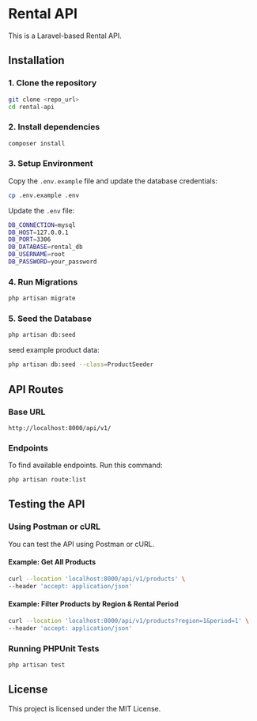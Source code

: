 # Rental API

This is a Laravel-based Rental API.

## Installation

### 1. Clone the repository

```sh
git clone <repo_url>
cd rental-api
```

### 2. Install dependencies

```sh
composer install
```

### 3. Setup Environment

Copy the `.env.example` file and update the database credentials:

```sh
cp .env.example .env
```

Update the `.env` file:

```sh
DB_CONNECTION=mysql
DB_HOST=127.0.0.1
DB_PORT=3306
DB_DATABASE=rental_db
DB_USERNAME=root
DB_PASSWORD=your_password
```

### 4. Run Migrations

```sh
php artisan migrate
```

### 5. Seed the Database

```sh
php artisan db:seed
```

seed example product data:

```sh
php artisan db:seed --class=ProductSeeder
```

## API Routes
### Base URL

```
http://localhost:8000/api/v1/
```

### Endpoints
To find available endpoints. Run this command:
```sh
php artisan route:list
```
## Testing the API

### Using Postman or cURL

You can test the API using Postman or cURL.

#### Example: Get All Products

```sh
curl --location 'localhost:8000/api/v1/products' \
--header 'accept: application/json'
```

#### Example: Filter Products by Region & Rental Period

```sh
curl --location 'localhost:8000/api/v1/products?region=1&period=1' \
--header 'accept: application/json'
```

### Running PHPUnit Tests

```sh
php artisan test
```

## License

This project is licensed under the MIT License.

